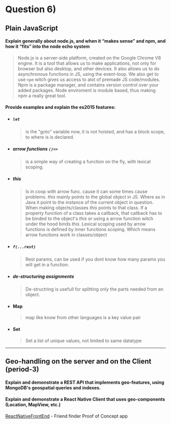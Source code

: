 # Question 6)
## Plain JavaScript

#### Explain generally about node.js, and when it “makes sense” and npm, and how it “fits” into the node echo system
>Node.js is a server-side platform, created on the Google Chrome V8 engine. It is a tool that allows us to make applications, not only for browser but also desktop, and other devices. It also allows us to do asynchronous functions in JS, using the event-loop.
>We also get to use `npm` witch gives us access to alot of premade JS code/modules. Npm is a package manager, and contains version control over your added packages.
>Node enviroment is module based, thus making npm a really great tool.


#### Provide examples and explain the es2015 features: 
- ##### `let` 
    >is the "goto" variable now, it is not hoisted, and has a block scope, to where is is declared.
- ##### arrow functions `()=>` 
    >is a simple way of creating a function on the fly, with lexical scoping.
- ##### *this* 
    >Is in coop with arrow func. cause it can some times cause problems.
    >*this* mainly points to the global object in JS. Where as in Java it point to the instance of the current object in question. When making objects/classes *this* points to that class. If a property function of a class takes a callback, that callback has to be binded to the object's *this* or using a arrow function witch under the hood binds *this*. Lexical scoping used by arrow functions is defined by inner functions scoping. Which means arrow functions work in classes/object
- ##### `f(...rest)`
    >Rest params, can be used if you dont know how many params you will get in a function.
- ##### de-structuring assignments
    >De-structring is usefull for splitting only the parts needed from an object.
- #### Map
    >map like know from other languages is a key value pair
- #### Set
    >Set a list of unique values, not limited to same datatype
---
## Geo-handling on the server and on the Client (period-3)
#### Explain and demonstrate a REST API that implements geo-features, using MongoDB's geospatial queries and indexes.


#### Explain and demonstrate a React Native Client that uses geo-components (Location, MapView, etc.)
[ReactNativeFrontEnd](https://github.com/Stani2980/miniproject_front_end.git) - Friend finder Proof of Concept app